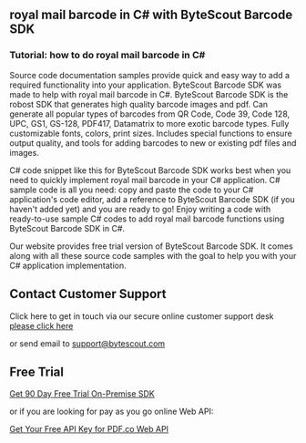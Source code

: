 ## royal mail barcode in C# with ByteScout Barcode SDK

### Tutorial: how to do royal mail barcode in C#

Source code documentation samples provide quick and easy way to add a required functionality into your application. ByteScout Barcode SDK was made to help with royal mail barcode in C#. ByteScout Barcode SDK is the robost SDK that generates high quality barcode images and pdf. Can generate all popular types of barcodes from QR Code, Code 39, Code 128, UPC, GS1, GS-128, PDF417, Datamatrix to more exotic barcode types. Fully customizable fonts, colors, print sizes. Includes special functions to ensure output quality, and tools for adding barcodes to new or existing pdf files and images.

C# code snippet like this for ByteScout Barcode SDK works best when you need to quickly implement royal mail barcode in your C# application. C# sample code is all you need: copy and paste the code to your C# application's code editor, add a reference to ByteScout Barcode SDK (if you haven't added yet) and you are ready to go! Enjoy writing a code with ready-to-use sample C# codes to add royal mail barcode functions using ByteScout Barcode SDK in C#.

Our website provides free trial version of ByteScout Barcode SDK. It comes along with all these source code samples with the goal to help you with your C# application implementation.

## Contact Customer Support

Click here to get in touch via our secure online customer support desk [please click here](https://bytescout.zendesk.com/hc/en-us/requests/new?subject=ByteScout%20Barcode%20SDK%20Question)

or send email to [support@bytescout.com](mailto:support@bytescout.com?subject=ByteScout%20Barcode%20SDK%20Question) 

## Free Trial

[Get 90 Day Free Trial On-Premise SDK](https://bytescout.com/download/web-installer?utm_source=github-readme)

or if you are looking for pay as you go online Web API:

[Get Your Free API Key for PDF.co Web API](https://pdf.co/documentation/api?utm_source=github-readme)